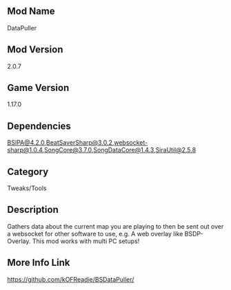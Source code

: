 ## Mod Name
DataPuller

## Mod Version
2.0.7

## Game Version
1.17.0

## Dependencies
BSIPA@4.2.0,BeatSaverSharp@3.0.2,websocket-sharp@1.0.4,SongCore@3.7.0,SongDataCore@1.4.3,SiraUtil@2.5.8

## Category
Tweaks/Tools

## Description
Gathers data about the current map you are playing to then be sent out over a websocket for other software to use, e.g. A web overlay like BSDP-Overlay. This mod works with multi PC setups!

## More Info Link
https://github.com/kOFReadie/BSDataPuller/